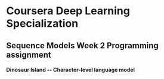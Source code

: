 # Coursera Deep Learning Specialization
## Sequence Models Week 2 Programming assignment
#### Dinosaur Island -- Character-level language model
